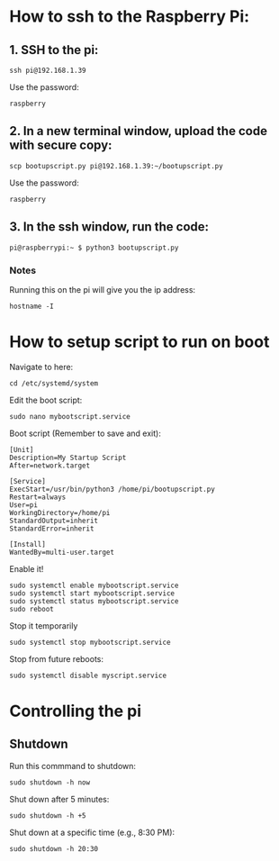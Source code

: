 # How to ssh to the Raspberry Pi:
## 1. SSH to the pi:
```
ssh pi@192.168.1.39
```
Use the password:
```
raspberry
```
## 2. In a new terminal window, upload the code with secure copy:
```
scp bootupscript.py pi@192.168.1.39:~/bootupscript.py
```
Use the password:
```
raspberry
```
## 3. In the ssh window, run the code:
```
pi@raspberrypi:~ $ python3 bootupscript.py
```

### Notes
Running this on the pi will give you the ip address:
```
hostname -I
```

# How to setup script to run on boot
Navigate to here: 
```
cd /etc/systemd/system
```
Edit the boot script:
```
sudo nano mybootscript.service
```
Boot script (Remember to save and exit):
```
[Unit]
Description=My Startup Script
After=network.target

[Service]
ExecStart=/usr/bin/python3 /home/pi/bootupscript.py
Restart=always
User=pi
WorkingDirectory=/home/pi
StandardOutput=inherit
StandardError=inherit

[Install]
WantedBy=multi-user.target
```
Enable it!
```
sudo systemctl enable mybootscript.service
sudo systemctl start mybootscript.service
sudo systemctl status mybootscript.service
sudo reboot
```
Stop it temporarily
```
sudo systemctl stop mybootscript.service
```
Stop from future reboots:
```
sudo systemctl disable myscript.service
```


# Controlling the pi
## Shutdown
Run this commmand to shutdown:
```
sudo shutdown -h now
```
Shut down after 5 minutes:
```
sudo shutdown -h +5
```
Shut down at a specific time (e.g., 8:30 PM):
```
sudo shutdown -h 20:30
```